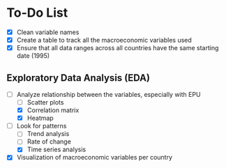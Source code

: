 #  To-Do List

- [x] Clean variable names
- [x] Create a table to track all the macroeconomic variables used
- [x] Ensure that all data ranges across all countries have the same starting date (1995)

##  Exploratory Data Analysis (EDA)

- [ ] Analyze relationship between the variables, especially with EPU
    - [ ] Scatter plots
    - [x] Correlation matrix
    - [x] Heatmap

- [ ] Look for patterns
    - [ ] Trend analysis
    - [ ] Rate of change 
    - [x] Time series analysis

- [x] Visualization of macroeconomic variables per country  
